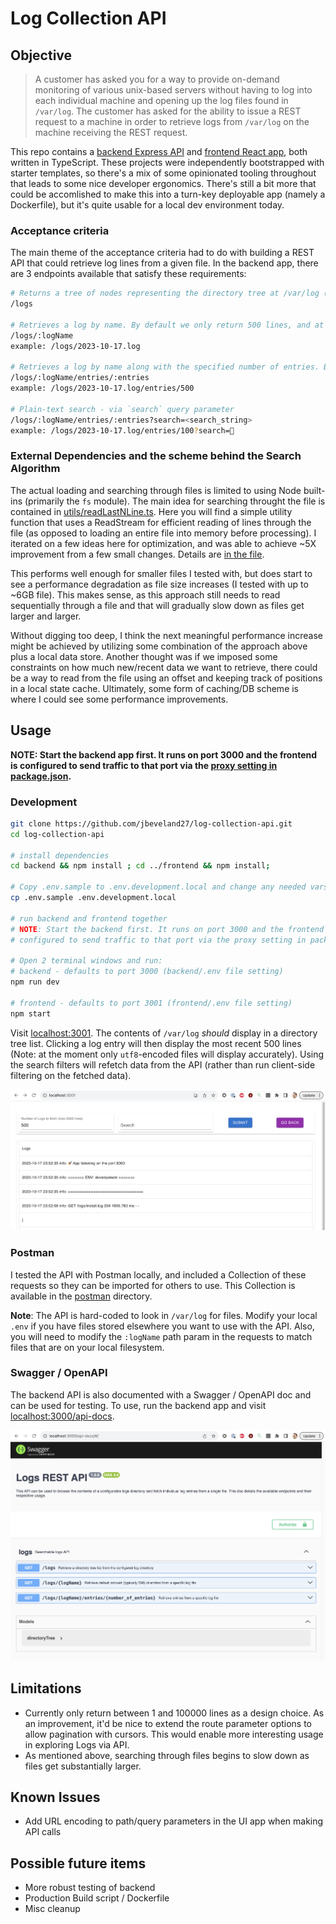# Log Collection API

## Objective

> A customer has asked you for a way to provide on-demand monitoring of various unix-based servers without having to log into each individual machine and opening up the log files found in `/var/log`. The customer has asked for the ability to issue a REST request to a machine in order to retrieve logs from `/var/log` on the machine receiving the REST request.

This repo contains a [backend Express API](./backend) and [frontend React app](./frontend), both written in TypeScript. These projects were independently bootstrapped with starter templates, so there's a mix of some opinionated tooling throughout that leads to some nice developer ergonomics. There's still a bit more that could be accomlished to make this into a turn-key deployable app (namely a Dockerfile), but it's quite usable for a local dev environment today.

### Acceptance criteria

The main theme of the acceptance criteria had to do with building a REST API that could retrieve log lines from a given file. In the backend app, there are 3 endpoints available that satisfy these requirements:

```bash
# Returns a tree of nodes representing the directory tree at /var/log (this path is hard-coded in local backend/.env file).
/logs

# Retrieves a log by name. By default we only return 500 lines, and at max 2000.
/logs/:logName
example: /logs/2023-10-17.log

# Retrieves a log by name along with the specified number of entries. By default we only return 500 lines, and at max 100000.
/logs/:logName/entries/:entries
example: /logs/2023-10-17.log/entries/500

# Plain-text search - via `search` query parameter
/logs/:logName/entries/:entries?search=<search_string>
example: /logs/2023-10-17.log/entries/100?search=🚀
```

### External Dependencies and the scheme behind the Search Algorithm

The actual loading and searching through files is limited to using Node built-ins (primarily the `fs` module). The main idea for searching throught the file is contained in [utils/readLastNLine.ts](./backend/src/utils/readLastNLine.ts). Here you will find a simple utility function that uses a ReadStream for efficient reading of lines through the file (as opposed to loading an entire file into memory before processing). I iterated on a few ideas here for optimization, and was able to achieve ~5X improvement from a few small changes. Details are [in the file](./backend/src/utils/readLastNLine.ts#L26-L51).

This performs well enough for smaller files I tested with, but does start to see a performance degradation as file size increases (I tested with up to ~6GB file). This makes sense, as this approach still needs to read sequentially through a file and that will gradually slow down as files get larger and larger.

Without digging too deep, I think the next meaningful performance increase might be achieved by utilizing some combination of the approach above plus a local data store. Another thought was if we imposed some constraints on how much new/recent data we want to retrieve, there could be a way to read from the file using an offset and keeping track of positions in a local state cache. Ultimately, some form of caching/DB scheme is where I could see some performance improvements.

## Usage

**NOTE: Start the backend app first. It runs on port 3000 and the frontend is configured to send traffic to that port via the [proxy setting in package.json](https://github.com/jbeveland27/log-collection-api/blob/main/frontend/package.json#L32).**

### Development

```bash
git clone https://github.com/jbeveland27/log-collection-api.git
cd log-collection-api

# install dependencies
cd backend && npm install ; cd ../frontend && npm install;

# Copy .env.sample to .env.development.local and change any needed vars if desired
cp .env.sample .env.development.local

# run backend and frontend together
# NOTE: Start the backend first. It runs on port 3000 and the frontend is
# configured to send traffic to that port via the proxy setting in package.json

# Open 2 terminal windows and run:
# backend - defaults to port 3000 (backend/.env file setting)
npm run dev

# frontend - defaults to port 3001 (frontend/.env file setting)
npm start
```

Visit <localhost:3001>. The contents of `/var/log` _should_ display in a directory tree list. Clicking a log entry will then display the most recent 500 lines (Note: at the moment only `utf8`-encoded files will display accurately). Using the search filters will refetch data from the API (rather than run client-side filtering on the fetched data).

![File View with Log Entries](./screenshots/UI_1.png)

### Postman

I tested the API with Postman locally, and included a Collection of these requests so they can be imported for others to use. This Collection is available in the [postman](./postman/) directory.

**Note**: The API is hard-coded to look in `/var/log` for files. Modify your local `.env` if you have files stored elsewhere you want to use with the API. Also, you will need to modify the `:logName` path param in the requests to match files that are on your local filesystem.

### Swagger / OpenAPI

The backend API is also documented with a Swagger / OpenAPI doc and can be used for testing. To use, run the backend app and visit <localhost:3000/api-docs>.

![OpenAPI](./screenshots/Swagger.png)

## Limitations

* Currently only return between 1 and 100000 lines as a design choice. As an improvement, it'd be nice to extend the route parameter options to allow pagination with cursors. This would enable more interesting usage in exploring Logs via API.
* As mentioned above, searching through files begins to slow down as files get substantially larger.

## Known Issues

* Add URL encoding to path/query parameters in the UI app when making API calls

## Possible future items

* More robust testing of backend
* Production Build script / Dockerfile
* Misc cleanup
